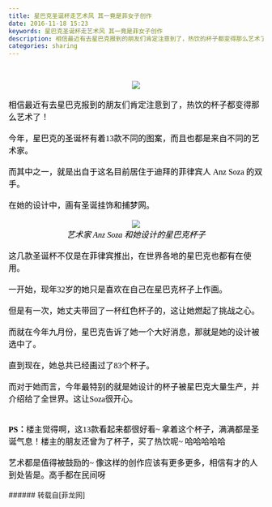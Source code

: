 ```yaml
---
title: 星巴克圣诞杯走艺术风 其一竟是菲女子创作
date: 2016-11-18 15:23
keywords: 星巴克圣诞杯走艺术风 其一竟是菲女子创作
description: 相信最近有去星巴克报到的朋友们肯定注意到了，热饮的杯子都变得那么艺术了！今年，星巴克的圣诞杯有着13款不同的图案，而且也都是来自不同的艺术家。而其中之一，就是出自于这名目前居住于迪拜的菲律宾人 Anz Soza 的双手。在她的设计中，画有圣诞挂饰和捕梦网。艺术家 Anz Soza 和她设计的星巴克杯子这几款圣诞杯不仅是在菲律宾推出，在世界各地的星巴克也都有在使用。一开始，现年32岁的她只是喜欢在自己在星巴克杯子上作画。但是有一次，她丈夫带回了一杯红色杯子的，这让她燃起了挑战之心。而就在今年九月份，星巴克告诉了她一个大好消息，那就是她的设计被选中了。直到现在，她总共已经画过了83个杯子。而对于她而言，今年最特别的就是她设计的杯子被星巴克大量生产，并介绍给了全世界。这让Soza很开心。PS：楼主觉得啊，这13款看起来都很好看~ 拿着这个杯子，满满都是圣诞气息！楼主的朋友还曾为了杯子，买了热饮呢~ 哈哈哈哈哈艺术都是值得被鼓励的~ 像这样的创作应该有更多更多，相信有才的人到处皆是。高手都在民间呀
categories: sharing
---
```

<td class="t_f" id="postmessage_428584">

<font face="微软雅黑"><font color="Black"><font size="3"><br/>
<div align="center">

<img aid="442417" data-cf-modified-4382be1466ff07e5d3f9e93a-="" file="data/attachment/forum/201611/18/151833ohx0pnhqrwnultqw.jpg.thumb.jpg" id="aimg_442417" inpost="1" onclick="" onmouseover="" src="http://www.flw.ph/data/attachment/forum/201611/18/151833ohx0pnhqrwnultqw.jpg" style="cursor:pointer" zoomfile="data/attachment/forum/201611/18/151833ohx0pnhqrwnultqw.jpg"/>


</div><br/>
相信最近有去星巴克报到的朋友们肯定注意到了，热饮的杯子都变得那么艺术了！<br/>
<br/>
今年，星巴克的圣诞杯有着13款不同的图案，而且也都是来自不同的艺术家。<br/>
<br/>
而其中之一，就是出自于这名目前居住于迪拜的菲律宾人 Anz Soza 的双手。<br/>
<br/>
在她的设计中，画有圣诞挂饰和捕梦网。<br/>
<br/>
<div align="center">

<img aid="442416" data-cf-modified-4382be1466ff07e5d3f9e93a-="" file="data/attachment/forum/201611/18/151831hr0fir0z1lruq66f.png.thumb.jpg" id="aimg_442416" inpost="1" onclick="" onmouseover="" src="http://www.flw.ph/data/attachment/forum/201611/18/151831hr0fir0z1lruq66f.png" style="cursor:pointer" zoomfile="data/attachment/forum/201611/18/151831hr0fir0z1lruq66f.png"/>


<br/>
<i>艺术家 Anz Soza 和她设计的星巴克杯子</i></div><br/>
这几款圣诞杯不仅是在菲律宾推出，在世界各地的星巴克也都有在使用。<br/>
<br/>
一开始，现年32岁的她只是喜欢在自己在星巴克杯子上作画。<br/>
<br/>
但是有一次，她丈夫带回了一杯红色杯子的，这让她燃起了挑战之心。<br/>
<br/>
而就在今年九月份，星巴克告诉了她一个大好消息，那就是她的设计被选中了。<br/>
<br/>
直到现在，她总共已经画过了83个杯子。<br/>
<br/>
而对于她而言，今年最特别的就是她设计的杯子被星巴克大量生产，并介绍给了全世界。这让Soza很开心。<br/>
<br/>
<br/>
<strong>PS：</strong>楼主觉得啊，这13款看起来都很好看~ 拿着这个杯子，满满都是圣诞气息！楼主的朋友还曾为了杯子，买了热饮呢~ 哈哈哈哈哈<br/>
<br/>
艺术都是值得被鼓励的~ 像这样的创作应该有更多更多，相信有才的人到处皆是。高手都在民间呀<br/>
<br/>
</font></font></font></td>
###### 转载自[菲龙网]